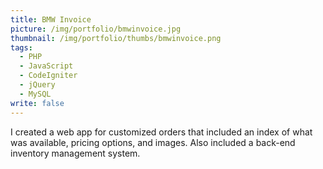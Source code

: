```yaml
---
title: BMW Invoice
picture: /img/portfolio/bmwinvoice.jpg
thumbnail: /img/portfolio/thumbs/bmwinvoice.png
tags: 
  - PHP
  - JavaScript
  - CodeIgniter
  - jQuery
  - MySQL
write: false
---
```


<img class="right" alt="" src="/img/portfolio/thumbs/bmw_flipped.png" />I created a web app for customized orders that included an index of what was available, pricing options, and images. Also included a back-end inventory management system.